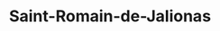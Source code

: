 ---
title: Saint-Romain-de-Jalionas
url: /saint-romain-de-jalionas/
latitude: 45.763
longitude: 5.209
---